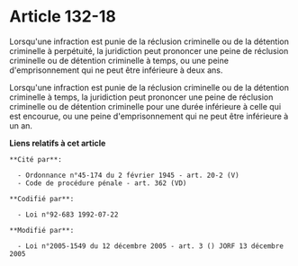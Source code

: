 # Article 132-18

Lorsqu'une infraction est punie de la réclusion criminelle ou de la détention criminelle à perpétuité, la juridiction peut
prononcer une peine de réclusion criminelle ou de détention criminelle à temps, ou une peine d'emprisonnement qui ne peut
être inférieure à deux ans.

Lorsqu'une infraction est punie de la réclusion criminelle ou de la détention criminelle à temps, la juridiction peut
prononcer une peine de réclusion criminelle ou de détention criminelle pour une durée inférieure à celle qui est encourue, ou
une peine d'emprisonnement qui ne peut être inférieure à un an.

**Liens relatifs à cet article**

	**Cité par**:

	  - Ordonnance n°45-174 du 2 février 1945 - art. 20-2 (V)
	  - Code de procédure pénale - art. 362 (VD)

	**Codifié par**:

	  - Loi n°92-683 1992-07-22

	**Modifié par**:

	  - Loi n°2005-1549 du 12 décembre 2005 - art. 3 () JORF 13 décembre 2005
